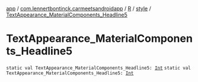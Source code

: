 [app](../../../index.md) / [com.lennertbontinck.carmeetsandroidapp](../../index.md) / [R](../index.md) / [style](index.md) / [TextAppearance_MaterialComponents_Headline5](./-text-appearance_-material-components_-headline5.md)

# TextAppearance_MaterialComponents_Headline5

`static val TextAppearance_MaterialComponents_Headline5: `[`Int`](https://kotlinlang.org/api/latest/jvm/stdlib/kotlin/-int/index.html)
`static val TextAppearance_MaterialComponents_Headline5: `[`Int`](https://kotlinlang.org/api/latest/jvm/stdlib/kotlin/-int/index.html)